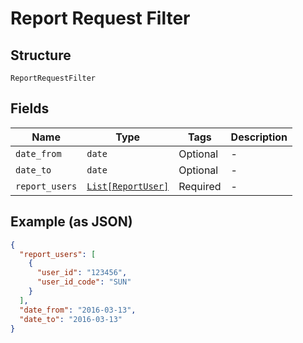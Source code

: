 
# Report Request Filter

## Structure

`ReportRequestFilter`

## Fields

| Name | Type | Tags | Description |
|  --- | --- | --- | --- |
| `date_from` | `date` | Optional | - |
| `date_to` | `date` | Optional | - |
| `report_users` | [`List[ReportUser]`](../../doc/models/report-user.md) | Required | - |

## Example (as JSON)

```json
{
  "report_users": [
    {
      "user_id": "123456",
      "user_id_code": "SUN"
    }
  ],
  "date_from": "2016-03-13",
  "date_to": "2016-03-13"
}
```

